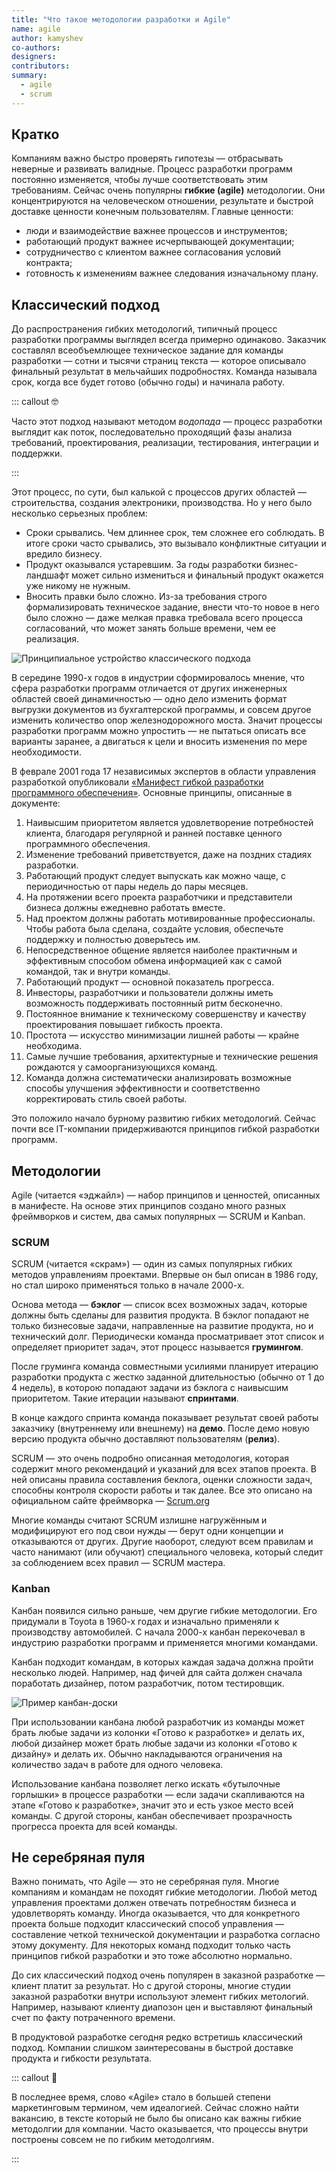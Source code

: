 ```yaml
---
title: "Что такое методологии разработки и Agile"
name: agile
author: kamyshev
co-authors:
designers:
contributors:
summary:
  - agile
  - scrum
---
```


## Кратко

Компаниям важно быстро проверять гипотезы — отбрасывать неверные и развивать валидные. Процесс разработки программ постоянно изменяется, чтобы лучше соответствовать этим требованиям. Сейчас очень популярны **гибкие (agile)** методологии. Они концентрируются на человеческом отношении, результате и быстрой доставке ценности конечным пользователям. Главные ценности:

- люди и взаимодействие важнее процессов и инструментов;
- работающий продукт важнее исчерпывающей документации;
- сотрудничество с клиентом важнее согласования условий контракта;
- готовность к изменениям важнее следования изначальному плану.

## Классический подход

До распространения гибких методологий, типичный процесс разработки программы выглядел всегда примерно одинаково. Заказчик составлял всеобъемлющее техническое задание для команды разработки — сотни и тысячи страниц текста — которое описывало финальный результат в мельчайших подробностях. Команда называла срок, когда все будет готово (обычно годы) и начинала работу.

::: callout 🤓

Часто этот подход называют методом _водопада_ — процесс разработки выглядит как поток, последовательно проходящий фазы анализа требований, проектирования, реализации, тестирования, интеграции и поддержки.

:::

Этот процесс, по сути, был калькой с процессов других областей — строительства, создания электроники, производства. Но у него было несколько серьезных проблем:

- Сроки срывались. Чем длиннее срок, тем сложнее его соблюдать. В итоге сроки часто срывались, это вызывало конфликтные ситуации и вредило бизнесу.
- Продукт оказывался устаревшим. За годы разработки бизнес-ландшафт может сильно измениться и финальный продукт окажется уже никому не нужным.
- Вносить правки было сложно. Из-за требования строго формализировать техническое задание, внести что-то новое в него было сложно — даже мелкая правка требовала всего процесса согласований, что может занять больше времени, чем ее реализация.

![Принципиальное устройство классического подхода](/assets/images/posts/js/agile/waterfall.png)

В середине 1990-х годов в индустрии сформировалось мнение, что сфера разработки программ отличается от других инженерных областей своей динамичностью — одно дело изменить формат выгрузки документов из бухгалтерской программы, и совсем другое изменить количество опор железнодорожного моста. Значит процессы разработки программ можно упростить — не пытаться описать все варианты заранее, а двигаться к цели и вносить изменения по мере необходимости.

В феврале 2001 года 17 независимых экспертов в области управления разработкой опубликовали [«Манифест гибкой разработки программного обеспечения»](https://agilemanifesto.org/iso/ru/manifesto.html). Основные принципы, описанные в документе:

1. Наивысшим приоритетом является удовлетворение потребностей клиента, благодаря регулярной и ранней поставке ценного программного обеспечения.
2. Изменение требований приветствуется, даже на поздних стадиях разработки.
3. Работающий продукт следует выпускать как можно чаще, с периодичностью от пары недель до пары месяцев.
4. На протяжении всего проекта разработчики и представители бизнеса должны ежедневно работать вместе.
5. Над проектом должны работать мотивированные профессионалы. Чтобы работа была сделана, создайте условия, обеспечьте поддержку и полностью доверьтесь им.
6. Непосредственное общение является наиболее практичным и эффективным способом обмена информацией как с самой командой, так и внутри команды.
7. Работающий продукт — основной показатель прогресса.
8. Инвесторы, разработчики и пользователи должны иметь возможность поддерживать постоянный ритм бесконечно.
9. Постоянное внимание к техническому совершенству и качеству проектирования повышает гибкость проекта.
10. Простота — искусство минимизации лишней работы — крайне необходима.
11. Самые лучшие требования, архитектурные и технические решения рождаются у самоорганизующихся команд.
12. Команда должна систематически анализировать возможные способы улучшения эффективности и соответственно корректировать стиль своей работы.

Это положило начало бурному развитию гибких методологий. Сейчас почти все IT-компании придерживаются принципов гибкой разработки программ.

## Методологии

Agile (читается «эджайл») — набор принципов и ценностей, описанных в манифесте. На основе этих принципов создано много разных фреймворков и систем, два самых популярных — SCRUM и Kanban.

### SCRUM

SCRUM (читается «скрам») — один из самых популярных гибких методов управлениям проектами. Впервые он был описан в 1986 году, но стал широко применяться только в начале 2000-х.

Основа метода — **бэклог** — список всех возможных задач, которые должны быть сделаны для развития продукта. В бэклог попадают не только бизнесовые задачи, направленные на развитие продукта, но и технический долг. Периодически команда просматривает этот список и определяет приоритет задач, этот процесс называется **грумингом**.

После груминга команда совместными усилиями планирует итерацию разработки продукта с жестко заданной длительностью (обычно от 1 до 4 недель), в которою попадают задачи из бэклога с наивысшим приоритетом. Такие итерации называют **спринтами**.

В конце каждого спринта команда показывает результат своей работы заказчику (внутреннему или внешнему) на **демо**. После демо новую версию продукта обычно доставляют пользователям (**релиз**).

SCRUM — это очень подробно описанная методология, которая содержит много рекомендаций и указаний для всех этапов проекта. В ней описаны правила составления беклога, оценки сложности задач, способны контроля скорости работы и так далее. Все это описано на официальном сайте фреймворка — [Scrum.org](https://www.scrum.org/)

Многие команды считают SCRUM излишне нагружённым и модифицируют его под свои нужды — берут одни концепции и отказываются от других. Другие наоборот, следуют всем правилам и часто нанимают (или обучают) специального человека, который следит за соблюдением всех правил — SCRUM мастера.

### Kanban

Канбан появился сильно раньше, чем другие гибкие методологии. Его придумали в Toyota в 1960-х годах и изначально применяли к производству автомобилей. С начала 2000-х канбан перекочевал в индустрию разработки программ и применяется многими командами.

Канбан подходит командам, в которых каждая задача должна пройти несколько людей. Например, над фичей для сайта должен сначала поработать дизайнер, потом разработчик, потом тестировщик.

![Пример канбан-доски](/assets/images/posts/js/agile/kanban.png)

При использовании канбана любой разработчик из команды может брать любые задачи из колонки «Готово к разработке» и делать их, любой дизайнер может брать любые задачи из колонки «Готово к дизайну» и делать их. Обычно накладываются ограничения на количество задач в работе для одного человека.

Использование канбана позволяет легко искать «бутылочные горлышки» в процессе разработки — если задачи скапливаются на этапе «Готово к разработке», значит это и есть узкое место всей команды. С другой стороны, канбан обеспечивает прозрачность прогресса проекта для всей команды.

## Не серебряная пуля

Важно понимать, что Agile — это не серебряная пуля. Многие компаниям и командам не походят гибкие методологии. Любой метод управления проектами должен отвечать потребностям бизнеса и удовлетворять команду. Иногда оказывается, что для конкретного проекта больше подходит классический способ управления — составление четкой технической документации и разработка согласно этому документу. Для некоторых команд подходит только часть принципов гибкой разработки и это тоже абсолютно нормально.

До сих классический подход очень популярен в заказной разработке — клиент платит за результат. Но с другой стороны, многие студии заказной разработки внутри используют элемент гибких метологий. Например, называют клиенту диапозон цен и выставляют финальный счет по факту потраченного времени.

В продуктовой разработке сегодня редко встретишь классический подход. Компании слишком заинтересованы в быстрой доставке продукта и гибкости результата.

::: callout 🤣

В последнее время, слово «Agile» стало в большей степени маркетинговым термином, чем идеалогией. Сейчас сложно найти вакансию, в тексте который не было бы описано как важны гибкие методолгии для компании. Часто оказывается, что процессы внутри построены совсем не по гибким методолгиям.

:::
